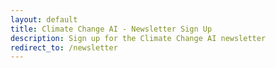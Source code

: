 ```yaml
---
layout: default
title: Climate Change AI - Newsletter Sign Up
description: Sign up for the Climate Change AI newsletter
redirect_to: /newsletter
---
```

